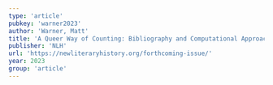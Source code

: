 ```yaml
---
type: 'article'
pubkey: 'warner2023'
author: 'Warner, Matt'
title: 'A Queer Way of Counting: Bibliography and Computational Approaches to the Queer Novel'
publisher: 'NLH'
url: 'https://newliteraryhistory.org/forthcoming-issue/'
year: 2023
group: 'article'
---
```

